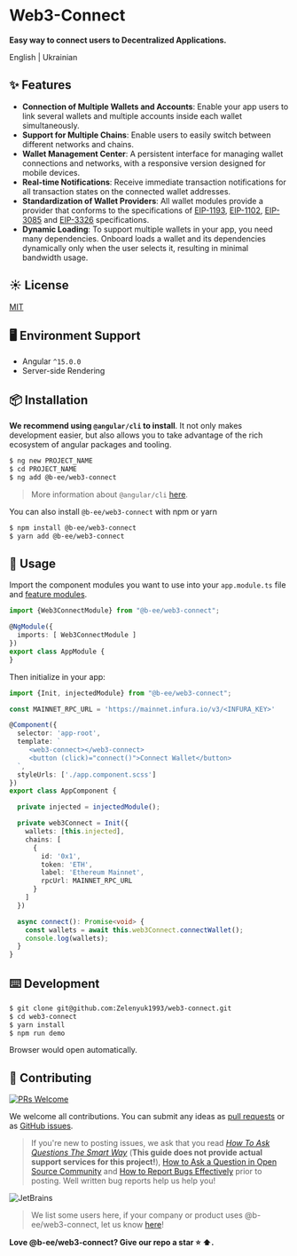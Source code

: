 # Web3-Connect

**Easy way to connect users to Decentralized Applications.**

English | Ukrainian

## ✨ Features

- **Connection of Multiple Wallets and Accounts**: Enable your app users to link several wallets and multiple accounts inside each wallet simultaneously.
- **Support for Multiple Chains**: Enable users to easily switch between different networks and chains.
- **Wallet Management Center**: A persistent interface for managing wallet connections and networks, with a responsive version designed for mobile devices.
- **Real-time Notifications**: Receive immediate transaction notifications for all transaction states on the connected wallet addresses.
- **Standardization of Wallet Providers**: All wallet modules provide a provider that conforms to the specifications of [EIP-1193](https://eips.ethereum.org/EIPS/eip-1193), [EIP-1102](https://eips.ethereum.org/EIPS/eip-1102), [EIP-3085](https://eips.ethereum.org/EIPS/eip-3085) and [EIP-3326](https://ethereum-magicians.org/t/eip-3326-wallet-switchethereumchain/5471) specifications.
- **Dynamic Loading**: To support multiple wallets in your app, you need many dependencies. Onboard loads a wallet and its dependencies dynamically only when the user selects it, resulting in minimal bandwidth usage.

## ☀️ License

[MIT](https://github.com/Zelenyuk1993/web3-connect/blob/master/LICENSE)

## 🖥 Environment Support

* Angular `^15.0.0`
* Server-side Rendering


## 📦 Installation
**We recommend using `@angular/cli` to install**. It not only makes development easier, but also allows you to take advantage of the rich ecosystem of angular packages and tooling.

```bash
$ ng new PROJECT_NAME
$ cd PROJECT_NAME
$ ng add @b-ee/web3-connect
```

> More information about `@angular/cli` [here](https://github.com/angular/angular-cli).

You can also install `@b-ee/web3-connect` with npm or yarn

```bash
$ npm install @b-ee/web3-connect
$ yarn add @b-ee/web3-connect
```

## 🔨 Usage

Import the component modules you want to use into your `app.module.ts` file and [feature modules](https://angular.io/guide/feature-modules).

```ts
import {Web3ConnectModule} from "@b-ee/web3-connect";

@NgModule({
  imports: [ Web3ConnectModule ]
})
export class AppModule {
}
```

Then initialize in your app:

```ts
import {Init, injectedModule} from "@b-ee/web3-connect";

const MAINNET_RPC_URL = 'https://mainnet.infura.io/v3/<INFURA_KEY>'

@Component({
  selector: 'app-root',
  template: `
     <web3-connect></web3-connect>
     <button (click)="connect()">Connect Wallet</button>
  `,
  styleUrls: ['./app.component.scss']
})
export class AppComponent {

  private injected = injectedModule();

  private web3Connect = Init({
    wallets: [this.injected],
    chains: [
      {
        id: '0x1',
        token: 'ETH',
        label: 'Ethereum Mainnet',
        rpcUrl: MAINNET_RPC_URL
      }
    ]
  })

  async connect(): Promise<void> {
    const wallets = await this.web3Connect.connectWallet();
    console.log(wallets);
  }
}

```


## ⌨️ Development

```bash
$ git clone git@github.com:Zelenyuk1993/web3-connect.git
$ cd web3-connect
$ yarn install
$ npm run demo
```

Browser would open automatically.

## 🤝 Contributing

[![PRs Welcome](https://img.shields.io/badge/PRs-welcome-brightgreen.svg?style=flat-square)](https://github.com/Zelenyuk1993/web3-connect.git/pulls)

We welcome all contributions. You can submit any ideas as [pull requests](https://github.com/Zelenyuk1993/web3-connect/pulls) or as [GitHub issues](https://github.com/Zelenyuk1993/web3-connect/issues).


> If you're new to posting issues, we ask that you read [*How To Ask Questions The Smart Way*](http://www.catb.org/~esr/faqs/smart-questions.html) (**This guide does not provide actual support services for this project!**), [How to Ask a Question in Open Source Community](https://github.com/seajs/seajs/issues/545) and [How to Report Bugs Effectively](http://www.chiark.greenend.org.uk/~sgtatham/bugs.html) prior to posting. Well written bug reports help us help you!

![JetBrains](https://img.alicdn.com/tfs/TB1sSomo.z1gK0jSZLeXXb9kVXa-120-130.svg)


> We list some users here, if your company or product uses @b-ee/web3-connect, let us know [here](https://github.com/Zelenyuk1993/web3-connect/issues)!

**Love @b-ee/web3-connect? Give our repo a star :star: :arrow_up:.**
